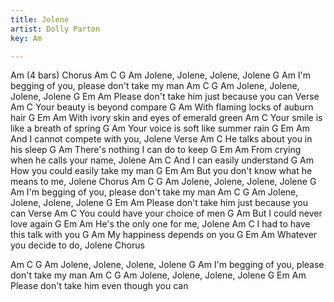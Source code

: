 ```yaml
---
title: Jolene
artist: Dolly Parton
key: Am

---
```

Am
(4 bars)
Chorus
  Am      C       G       Am
Jolene, Jolene, Jolene, Jolene
     G                                  Am
I'm begging of you, please don't take my man
  Am      C       G      Am
Jolene, Jolene, Jolene, Jolene
   G                   Em             Am
Please don't take him just because you can
Verse
       Am        C
Your beauty is beyond compare
       G                Am
With flaming locks of auburn hair
       G             Em              Am
With ivory skin and eyes of emerald green
       Am             C
Your smile is like a breath of spring
       G                  Am
Your voice is soft like summer rain
       G         Em             Am
And I cannot compete with you, Jolene
Verse
    Am             C
He talks about you in his sleep
     G                Am
There's nothing I can do to keep
       G             Em               Am
From crying when he calls your name, Jolene
    Am            C
And I can easily understand
    G                 Am
How you could easily take my man
         G                  Em           Am
But you don't know what he means to me, Jolene
Chorus
  Am      C       G       Am
Jolene, Jolene, Jolene, Jolene
      G                                 Am
I'm begging of you, please don't take my man
  Am      C       G       Am
Jolene, Jolene, Jolene, Jolene
  G                    Em             Am
Please don't take him just because you can
Verse
Am                    C
You could have your choice of men
    G              Am
But I could never love again
   G           Em           Am
He's the only one for me, Jolene
   Am               C
I had to have this talk with you
    G           Am
My happiness depends on you
    G           Em           Am
Whatever you decide to do, Jolene
Chorus

  Am      C       G       Am
Jolene, Jolene, Jolene, Jolene
      G                                 Am
I'm begging of you, please don't take my man
  Am      C       G       Am
Jolene, Jolene, Jolene, Jolene
  G                    Em            Am
Please don't take him even though you can
